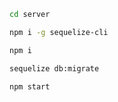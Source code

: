 ```bash
cd server
```

```bash
npm i -g sequelize-cli
```

```bash
npm i
```
```bash
sequelize db:migrate
```

```bash
npm start
```

